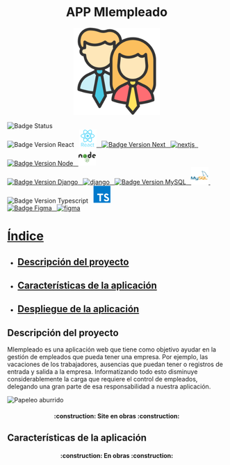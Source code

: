 <h1 align="center"> APP MIempleado </h1>
<p align="center">
  <img src="https://github.com/javieb/ProyectoFinal/blob/readme/documentacion/img/logo.png?raw=true" alt="Logo empresa" width="200" height="auto">
</p>

![Badge Status](https://img.shields.io/badge/STATUS-EN%20DESAROLLO-yellow)<br>
![Badge Version React](https://img.shields.io/badge/REACT-v18.3.1-087EA4) &nbsp; <a href="https://reactjs.org/" target="_blank" rel="noreferrer"> <img src="https://raw.githubusercontent.com/devicons/devicon/master/icons/react/react-original-wordmark.svg" alt="react" width="40" height="40"/> &nbsp; 
![Badge Version Next](https://img.shields.io/badge/NEXT-v14.2-black) &nbsp; <a href="https://nextjs.org/" target="_blank" rel="noreferrer"> <img src="https://cdn.worldvectorlogo.com/logos/nextjs-2.svg" alt="nextjs" width="40" height="40"/> </a> <a href="https://nodejs.org" target="_blank" rel="noreferrer"> &nbsp;
![Badge Version Node](https://img.shields.io/badge/NODE-v20.13.1-62B448) &nbsp; <img src="https://raw.githubusercontent.com/devicons/devicon/master/icons/nodejs/nodejs-original-wordmark.svg" alt="nodejs" width="40" height="40"/> </a> <a href="https://www.python.org" target="_blank" rel="noreferrer"><br>
![Badge Version Django](https://img.shields.io/badge/DJANGO-v5.0.6-2BA977) &nbsp; <img src="https://cdn.worldvectorlogo.com/logos/django.svg" alt="django" width="40" height="40"/> &nbsp;
![Badge Version MySQL](https://img.shields.io/badge/MYSQL-v8.0.36-blue) &nbsp; <a href="https://www.mysql.com/" target="_blank" rel="noreferrer"> <img src="https://raw.githubusercontent.com/devicons/devicon/master/icons/mysql/mysql-original-wordmark.svg" alt="mysql" width="40" height="40"/> </a> &nbsp;
![Badge Version Typescript](https://img.shields.io/badge/TYPESCRIPT-v5.4.5-3178C6) &nbsp; <a href="https://www.typescriptlang.org/" target="_blank" rel="noreferrer"> <img src="https://raw.githubusercontent.com/devicons/devicon/master/icons/typescript/typescript-original.svg" alt="typescript" width="40" height="40"/><br>
![Badge Figma](https://img.shields.io/badge/Desarrollo&nbsp;wireframe-Figma-3178C6) &nbsp; <a href="https://www.figma.com/" target="_blank" rel="noreferrer"> <img src="https://www.vectorlogo.zone/logos/figma/figma-icon.svg" alt="figma" width="40" height="40"/>

# Índice

- ## [Descripción del proyecto](#descripción-del-proyecto)
- ## [Características de la aplicación](#características-de-la-aplicación)
- ## [Despliegue de la aplicación](#despliegue-de-la-aplicación)


## Descripción del proyecto
MIempleado es una aplicación web que tiene como objetivo ayudar en la gestión de empleados que pueda tener una empresa. Por ejemplo, las vacaciones de los trabajadores, ausencias que puedan tener o registros de entrada y salida a la empresa.
Informatizando todo esto disminuye considerablemente la carga que requiere el control de empleados, delegando una gran parte de esa responsabilidad a nuestra aplicación.

![Papeleo aburrido](https://github.com/javieb/ProyectoFinal/assets/145001884/a85bf9a9-681c-44a5-b2a5-9bc655dfdf6c)


<h4 align="center">
:construction: Site en obras :construction:
</h4>

## Características de la aplicación

<h4 align="center">
:construction: En obras :construction:
</h4>





